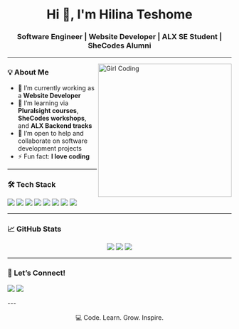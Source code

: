 
<h1 align="center">Hi 👋, I'm Hilina Teshome</h1>
<h3 align="center">Software Engineer | Website Developer | ALX SE Student | SheCodes Alumni</h3>

---
<img align="right" alt="Girl Coding" width="300" src="[https://media.giphy.com/media/3o7TKU8RvQuomFfUUU/giphy.gif](https://media0.giphy.com/media/v1.Y2lkPTc5MGI3NjExYnNvamszZnBuejJreTNnajZnOWYwN2VrdTFjeGRnbGdseWw0d29wayZlcD12MV9pbnRlcm5hbF9naWZfYnlfaWQmY3Q9cw/Ss0EiG29MulxjBXKVu/giphy.gif)" />


### 💡 About Me

- 🔭 I’m currently working as a **Website Developer**  
- 🌱 I’m learning via **Pluralsight courses**, **SheCodes workshops**, and **ALX Backend tracks**  
- 🤝 I’m open to help and collaborate on software development projects  
- ⚡ Fun fact: **I love coding**

---

### 🛠️ Tech Stack

<p align="left">
  <img src="https://img.shields.io/badge/HTML5-E34F26?style=flat-square&logo=html5&logoColor=white" />
  <img src="https://img.shields.io/badge/CSS3-1572B6?style=flat-square&logo=css3&logoColor=white" />
  <img src="https://img.shields.io/badge/JavaScript-F7DF1E?style=flat-square&logo=javascript&logoColor=black" />
  <img src="https://img.shields.io/badge/Tailwind_CSS-38B2AC?style=flat-square&logo=tailwind-css&logoColor=white" />
  <img src="https://img.shields.io/badge/React-20232A?style=flat-square&logo=react&logoColor=61DAFB" />
  <img src="https://img.shields.io/badge/Express.js-404D59?style=flat-square" />
  <img src="https://img.shields.io/badge/Laravel-F72C1F?style=flat-square&logo=laravel&logoColor=white" />
  <img src="https://img.shields.io/badge/Firebase-FFCA28?style=flat-square&logo=firebase&logoColor=black" />
</p>

---

### 📈 GitHub Stats

<p align="center">
  <img src="https://github-readme-stats.vercel.app/api?username=linat117&show_icons=true&theme=radical" />
  <img src="https://github-readme-streak-stats.herokuapp.com/?user=linat117&theme=radical" />
  <img src="https://github-readme-stats.vercel.app/api/top-langs/?username=linat117&layout=compact&theme=radical" />
</p>

---

### 🤝 Let’s Connect!

<p align="left">
  <a href="www.linkedin.com/in/hilina-teshome-a3406b255"><img src="https://img.shields.io/badge/LinkedIn-0077B5?style=flat-square&logo=linkedin&logoColor=white" /></a>
  <a href="https://twitter.com/@linat_117"><img src="https://img.shields.io/badge/Twitter-1DA1F2?style=flat-square&logo=twitter&logoColor=white" /></a>
</p>
---

<p align="center">💻 Code. Learn. Grow. Inspire.</p>

